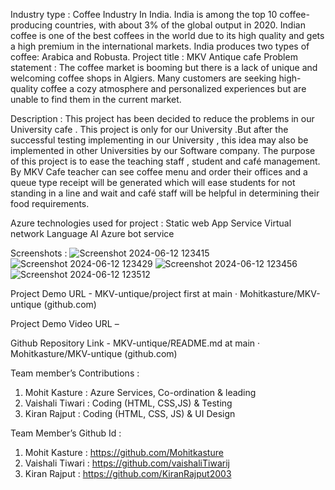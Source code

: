 Industry type :  Coffee Industry In India. India is among the top 10 coffee-producing countries, with about 3% of the global output in 2020. Indian coffee is one of the best coffees in the world due to its high quality and gets a high premium in the international markets. India produces two types of coffee: Arabica and Robusta.
Project title :  MKV Antique cafe
Problem statement :
The coffee market is booming but there is a lack of unique and welcoming coffee shops in Algiers.
Many customers are seeking high-quality coffee a cozy atmosphere and personalized experiences but are unable to find them in the current market.

Description :
This project has been decided to reduce the problems in our University cafe . This project is only for  our University .But after the successful testing implementing in our University ,  this idea may also be implemented in other Universities by our Software company. The purpose of this project is to ease the teaching staff , student and café management. By MKV Cafe teacher can see coffee menu and order their offices and a queue type receipt will be generated which will ease students for not standing in a line and wait and café staff will be helpful in determining their food requirements. 

Azure technologies used for project :
Static web App Service 
Virtual network
Language AI
Azure bot service 

Screenshots : 
 ![Screenshot 2024-06-12 123415](https://github.com/Mohitkasture/MKV-untique/assets/171769134/dc719e6f-7366-4cb9-8552-0fafc27c6772)
 ![Screenshot 2024-06-12 123429](https://github.com/Mohitkasture/MKV-untique/assets/171769134/bdbe3ad5-8728-4683-bd62-8d41d57ddef6)
 ![Screenshot 2024-06-12 123456](https://github.com/Mohitkasture/MKV-untique/assets/171769134/ebfcb413-1125-463f-b044-3846f19d7e25)
 ![Screenshot 2024-06-12 123512](https://github.com/Mohitkasture/MKV-untique/assets/171769134/937ee89c-a79b-4d2b-b7e3-3a53dad543ec)



 

 


Project Demo URL -
MKV-untique/project first at main · Mohitkasture/MKV-untique (github.com)

Project Demo Video URL –

Github Repository Link -
MKV-untique/README.md at main · Mohitkasture/MKV-untique (github.com)

Team member’s Contributions : 
1.	Mohit Kasture : Azure Services, Co-ordination & leading 
2.	Vaishali Tiwari : Coding (HTML, CSS,JS) & Testing
3.	Kiran Rajput     : Coding (HTML, CSS, JS) & UI Design


Team Member’s Github Id :
1.	Mohit Kasture :  https://github.com/Mohitkasture
2.	Vaishali Tiwari : https://github.com/vaishaliTiwarij
3.	Kiran Rajput     : https://github.com/KiranRajput2003

